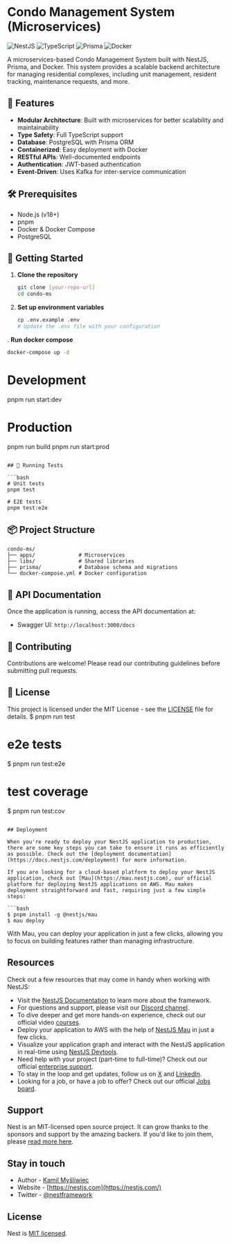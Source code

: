 # Condo Management System (Microservices)

![NestJS](https://img.shields.io/badge/nestjs-%23E0234E.svg?style=for-the-badge&logo=nestjs&logoColor=white)
![TypeScript](https://img.shields.io/badge/typescript-%23007ACC.svg?style=for-the-badge&logo=typescript&logoColor=white)
![Prisma](https://img.shields.io/badge/Prisma-3982CE?style=for-the-badge&logo=Prisma&logoColor=white)
![Docker](https://img.shields.io/badge/docker-%230db7ed.svg?style=for-the-badge&logo=docker&logoColor=white)

A microservices-based Condo Management System built with NestJS, Prisma, and Docker. This system provides a scalable backend architecture for managing residential complexes, including unit management, resident tracking, maintenance requests, and more.

## 🚀 Features

- **Modular Architecture**: Built with microservices for better scalability and maintainability
- **Type Safety**: Full TypeScript support
- **Database**: PostgreSQL with Prisma ORM
- **Containerized**: Easy deployment with Docker
- **RESTful APIs**: Well-documented endpoints
- **Authentication**: JWT-based authentication
- **Event-Driven**: Uses Kafka for inter-service communication

## 🛠️ Prerequisites

- Node.js (v18+)
- pnpm
- Docker & Docker Compose
- PostgreSQL

## 🚀 Getting Started

1. **Clone the repository**
   ```bash
   git clone [your-repo-url]
   cd condo-ms
   ```



2. **Set up environment variables**
   ```bash
   cp .env.example .env
   # Update the .env file with your configuration
   ```
. **Run docker compose**
   ```bash
   docker-compose up -d
   ```
   # Development
   pnpm run start:dev <app-name>
   
   # Production
   pnpm run build
   pnpm run start:prod
   ```

## 🧪 Running Tests

```bash
# Unit tests
pnpm test

# E2E tests
pnpm test:e2e
```

## 📦 Project Structure

```
condo-ms/
├── apps/              # Microservices
├── libs/              # Shared libraries
├── prisma/            # Database schema and migrations
└── docker-compose.yml # Docker configuration
```

## 📝 API Documentation

Once the application is running, access the API documentation at:
- Swagger UI: `http://localhost:3000/docs`

## 🤝 Contributing

Contributions are welcome! Please read our contributing guidelines before submitting pull requests.

## 📄 License

This project is licensed under the MIT License - see the [LICENSE](LICENSE) file for details.
$ pnpm run test

# e2e tests
$ pnpm run test:e2e

# test coverage
$ pnpm run test:cov
```

## Deployment

When you're ready to deploy your NestJS application to production, there are some key steps you can take to ensure it runs as efficiently as possible. Check out the [deployment documentation](https://docs.nestjs.com/deployment) for more information.

If you are looking for a cloud-based platform to deploy your NestJS application, check out [Mau](https://mau.nestjs.com), our official platform for deploying NestJS applications on AWS. Mau makes deployment straightforward and fast, requiring just a few simple steps:

```bash
$ pnpm install -g @nestjs/mau
$ mau deploy
```

With Mau, you can deploy your application in just a few clicks, allowing you to focus on building features rather than managing infrastructure.

## Resources

Check out a few resources that may come in handy when working with NestJS:

- Visit the [NestJS Documentation](https://docs.nestjs.com) to learn more about the framework.
- For questions and support, please visit our [Discord channel](https://discord.gg/G7Qnnhy).
- To dive deeper and get more hands-on experience, check out our official video [courses](https://courses.nestjs.com/).
- Deploy your application to AWS with the help of [NestJS Mau](https://mau.nestjs.com) in just a few clicks.
- Visualize your application graph and interact with the NestJS application in real-time using [NestJS Devtools](https://devtools.nestjs.com).
- Need help with your project (part-time to full-time)? Check out our official [enterprise support](https://enterprise.nestjs.com).
- To stay in the loop and get updates, follow us on [X](https://x.com/nestframework) and [LinkedIn](https://linkedin.com/company/nestjs).
- Looking for a job, or have a job to offer? Check out our official [Jobs board](https://jobs.nestjs.com).

## Support

Nest is an MIT-licensed open source project. It can grow thanks to the sponsors and support by the amazing backers. If you'd like to join them, please [read more here](https://docs.nestjs.com/support).

## Stay in touch

- Author - [Kamil Myśliwiec](https://twitter.com/kammysliwiec)
- Website - [https://nestjs.com](https://nestjs.com/)
- Twitter - [@nestframework](https://twitter.com/nestframework)

## License

Nest is [MIT licensed](https://github.com/nestjs/nest/blob/master/LICENSE).
